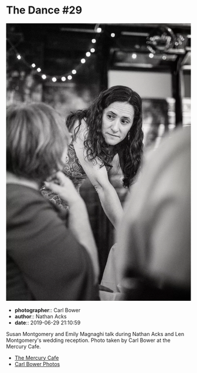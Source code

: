 # The Dance #29

![Susan Montgomery and Emily Magnaghi talk](assets/2019-06-29-set-4-the-dance-29.webp)

* **photographer**:: Carl Bower  
* **author**:: Nathan Acks  
* **date**:: 2019-06-29 21:10:59

Susan Montgomery and Emily Magnaghi talk during Nathan Acks and Len Montgomery's wedding reception. Photo taken by Carl Bower at the Mercury Cafe.

* [The Mercury Cafe](http://mercurycafe.com)
* [Carl Bower Photos](https://carlbowerphotos.com)
